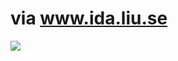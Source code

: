 <!--
id: 591495410
link: http://tumblr.atmos.org/post/591495410/via-www-ida-liu-se
slug: via-www-ida-liu-se
date: Tue May 11 2010 21:24:52 GMT-0700 (PDT)
publish: 2010-05-011
tags: 
title: via www.ida.liu.se
-->


via www.ida.liu.se
==================

![](http://25.media.tumblr.com/tumblr_l2ahlhM3b11qz4sngo1_400.jpg)

